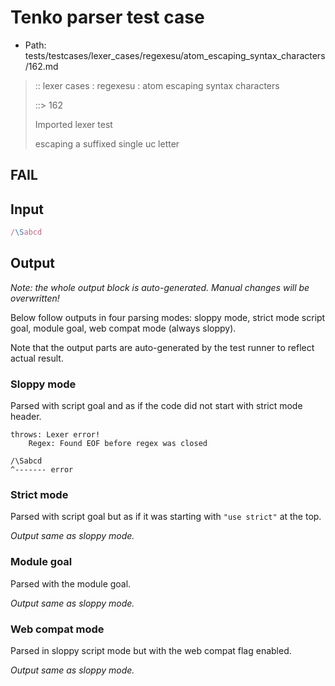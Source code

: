 # Tenko parser test case

- Path: tests/testcases/lexer_cases/regexesu/atom_escaping_syntax_characters/162.md

> :: lexer cases : regexesu : atom escaping syntax characters
>
> ::> 162
>
> Imported lexer test
>
> escaping a suffixed single uc letter

## FAIL

## Input

`````js
/\Sabcd
`````

## Output

_Note: the whole output block is auto-generated. Manual changes will be overwritten!_

Below follow outputs in four parsing modes: sloppy mode, strict mode script goal, module goal, web compat mode (always sloppy).

Note that the output parts are auto-generated by the test runner to reflect actual result.

### Sloppy mode

Parsed with script goal and as if the code did not start with strict mode header.

`````
throws: Lexer error!
    Regex: Found EOF before regex was closed

/\Sabcd
^------- error
`````

### Strict mode

Parsed with script goal but as if it was starting with `"use strict"` at the top.

_Output same as sloppy mode._

### Module goal

Parsed with the module goal.

_Output same as sloppy mode._

### Web compat mode

Parsed in sloppy script mode but with the web compat flag enabled.

_Output same as sloppy mode._
